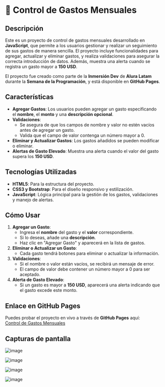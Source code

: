 # 💸 Control de Gastos Mensuales

## Descripción
Este es un proyecto de control de gastos mensuales desarrollado en **JavaScript**, que permite a los usuarios gestionar y realizar un seguimiento de sus gastos de manera sencilla. El proyecto incluye funcionalidades para agregar, actualizar y eliminar gastos, y realiza validaciones para asegurar la correcta introducción de datos. Además, muestra una alerta cuando se registra un gasto mayor a **150 USD**.

El proyecto fue creado como parte de la **Inmersión Dev** de **Alura Latam** durante la **Semana de la Programación**, y está disponible en **GitHub Pages**.

## Características
- **Agregar Gastos**: Los usuarios pueden agregar un gasto especificando el **nombre**, el **monto** y una **descripción opcional**.
- **Validaciones**:
  - Se asegura de que los campos de nombre y valor no estén vacíos antes de agregar un gasto.
  - Valida que el campo de valor contenga un número mayor a 0.
- **Eliminar y Actualizar Gastos**: Los gastos añadidos se pueden modificar o eliminar.
- **Alertas de Gasto Elevado**: Muestra una alerta cuando el valor del gasto supera los **150 USD**.

## Tecnologías Utilizadas
- **HTML5**: Para la estructura del proyecto.
- **CSS3 y Bootstrap**: Para el diseño responsivo y estilización.
- **JavaScript**: Lógica principal para la gestión de los gastos, validaciones y manejo de alertas.

## Cómo Usar
1. **Agregar un Gasto**:
   - Ingresa el **nombre** del gasto y el **valor** correspondiente.
   - Si lo deseas, añade una **descripción**.
   - Haz clic en "Agregar Gasto" y aparecerá en la lista de gastos.
2. **Eliminar o Actualizar un Gasto**:
   - Cada gasto tendrá botones para eliminar o actualizar la información.
3. **Validaciones**:
   - Si el nombre o valor están vacíos, se recibirá un mensaje de error.
   - El campo de valor debe contener un número mayor a 0 para ser aceptado.
4. **Alerta de Gasto Elevado**:
   - Si un gasto es mayor a **150 USD**, aparecerá una alerta indicando que el gasto excede este monto.

## Enlace en GitHub Pages
Puedes probar el proyecto en vivo a través de **GitHub Pages** aquí:  
[Control de Gastos Mensuales]([https://elizabeth.github.io/control-de-gastos/](https://elizabethmartinezb.github.io/monthly-expense-control/))

## Capturas de pantalla
![image](https://github.com/user-attachments/assets/89bac748-9357-4653-9e4e-55f2a08bc0da)

![image](https://github.com/user-attachments/assets/d211adca-8196-4657-90f4-de15bd97f8cf)

![image](https://github.com/user-attachments/assets/b8f6b57e-e17b-47a9-a692-bfe8d0fdb140)

![image](https://github.com/user-attachments/assets/6eef5557-c408-4574-88e3-72226000e823)
